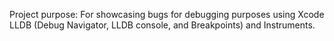 Project purpose: For showcasing bugs for debugging purposes using Xcode LLDB (Debug Navigator, LLDB console, and Breakpoints) and Instruments. 
